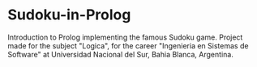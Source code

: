 # Sudoku-in-Prolog
Introduction to Prolog implementing the famous Sudoku game. Project made for the subject "Logica", for the career "Ingenieria en Sistemas de Software" at Universidad Nacional del Sur, Bahia Blanca, Argentina.
